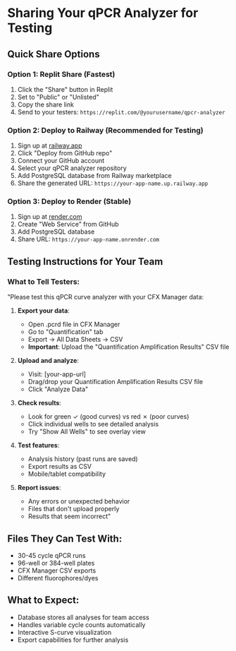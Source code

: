 # Sharing Your qPCR Analyzer for Testing

## Quick Share Options

### Option 1: Replit Share (Fastest)
1. Click the "Share" button in Replit
2. Set to "Public" or "Unlisted" 
3. Copy the share link
4. Send to your testers: `https://replit.com/@yourusername/qpcr-analyzer`

### Option 2: Deploy to Railway (Recommended for Testing)
1. Sign up at [railway.app](https://railway.app)
2. Click "Deploy from GitHub repo"
3. Connect your GitHub account
4. Select your qPCR analyzer repository
5. Add PostgreSQL database from Railway marketplace
6. Share the generated URL: `https://your-app-name.up.railway.app`

### Option 3: Deploy to Render (Stable)
1. Sign up at [render.com](https://render.com)
2. Create "Web Service" from GitHub
3. Add PostgreSQL database
4. Share URL: `https://your-app-name.onrender.com`

## Testing Instructions for Your Team

### What to Tell Testers:
"Please test this qPCR curve analyzer with your CFX Manager data:

1. **Export your data**: 
   - Open .pcrd file in CFX Manager
   - Go to "Quantification" tab
   - Export → All Data Sheets → CSV
   - **Important**: Upload the "Quantification Amplification Results" CSV file

2. **Upload and analyze**:
   - Visit: [your-app-url]
   - Drag/drop your Quantification Amplification Results CSV file
   - Click "Analyze Data"

3. **Check results**:
   - Look for green ✓ (good curves) vs red ✗ (poor curves)
   - Click individual wells to see detailed analysis
   - Try "Show All Wells" to see overlay view

4. **Test features**:
   - Analysis history (past runs are saved)
   - Export results as CSV
   - Mobile/tablet compatibility

5. **Report issues**:
   - Any errors or unexpected behavior
   - Files that don't upload properly
   - Results that seem incorrect"

## Files They Can Test With:
- 30-45 cycle qPCR runs
- 96-well or 384-well plates
- CFX Manager CSV exports
- Different fluorophores/dyes

## What to Expect:
- Database stores all analyses for team access
- Handles variable cycle counts automatically
- Interactive S-curve visualization
- Export capabilities for further analysis